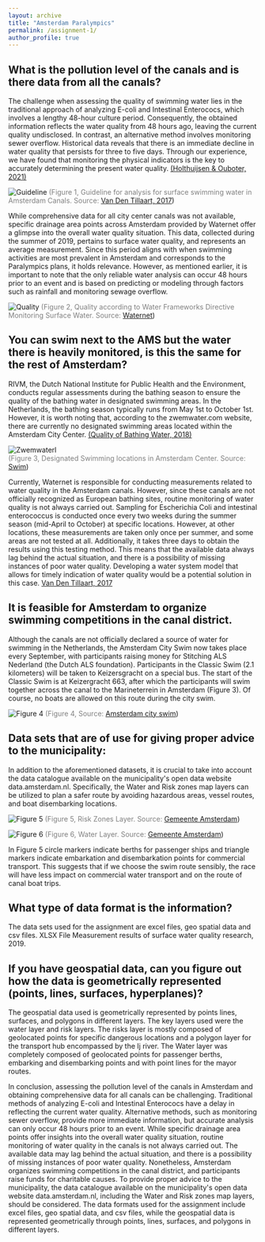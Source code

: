 ```yaml
---
layout: archive
title: "Amsterdam Paralympics"
permalink: /assignment-1/
author_profile: true
---
```


What is the pollution level of the canals and is there data from all the canals?
-----

The challenge when assessing the quality of swimming water lies in the traditional approach of analyzing E-coli and Intestinal Enterococs, which involves a lengthy 48-hour culture period. Consequently, the obtained information reflects the water quality from 48 hours ago, leaving the current quality undisclosed. In contrast, an alternative method involves monitoring sewer overflow. Historical data reveals that there is an immediate decline in water quality that persists for three to five days. Through our experience, we have found that monitoring the physical indicators is the key to accurately determining the present water quality. [(Holthuijsen & Ouboter, 2021)](https://www.wereldwaternet.nl/contentassets/6878882b104d4fac8fd131a367e203d6/full-paper-4714541---saskia-holthuijsen.pdf)

![Guideline](/images/Figure1.Guideline.JPG)
<span style="color:grey"> (Figure 1, Guideline for analysis for surface swimming water in Amsterdam Canals. Source: </span>[Van Den Tillaart, 2017](https://edepot.wur.nl/528034))

While comprehensive data for all city center canals was not available, specific drainage area points across Amsterdam provided by Waternet offer a glimpse into the overall water quality situation. This data, collected during the summer of 2019, pertains to surface water quality, and represents an average measurement. Since this period aligns with when swimming activities are most prevalent in Amsterdam and corresponds to the Paralympics plans, it holds relevance. However, as mentioned earlier, it is important to note that the only reliable water analysis can occur 48 hours prior to an event and is based on predicting or modeling through factors such as rainfall and monitoring sewage overflow. 

![Quality](/images/Figure2.Quality.JPG)
<span style="color:grey"> (Figure 2, Quality according to Water Frameworks Directive Monitoring Surface Water. Source: </span>[Waternet](https://onderzoek.amsterdam.nl/dataset/water-in-amsterdam))

You can swim next to the AMS but the water there is heavily monitored, is this the same for the rest of Amsterdam?
-----

RIVM, the Dutch National Institute for Public Health and the Environment, conducts regular assessments during the bathing season to ensure the quality of the bathing water in designated swimming areas. In the Netherlands, the bathing season typically runs from May 1st to October 1st. However, it is worth noting that, according to the zwemwater.com website, there are currently no designated swimming areas located within the Amsterdam City Center. [(Quality of Bathing Water, 2018)](https://www.rivm.nl/en/soil-and-water/bathing-water/quality-of-bathing-water) 

![Zwemwaterl](/images/Figure3.Zwemwaterl.JPG)<br>
<span style="color:grey"> (Figure 3, Designated Swimming locations in Amsterdam Center. Source: </span>[Swim](https://www.zwemwater.nl/))

Currently, Waternet is responsible for conducting measurements related to water quality in the Amsterdam canals. However, since these canals are not officially recognized as European bathing sites, routine monitoring of water quality is not always carried out. Sampling for Escherichia Coli and intestinal enterococcus is conducted once every two weeks during the summer season (mid-April to October) at specific locations. However, at other locations, these measurements are taken only once per summer, and some areas are not tested at all. Additionally, it takes three days to obtain the results using this testing method. This means that the available data always lag behind the actual situation, and there is a possibility of missing instances of poor water quality. Developing a water system model that allows for timely indication of water quality would be a potential solution in this case. [Van Den Tillaart, 2017](https://edepot.wur.nl/528034)

It is feasible for Amsterdam to organize swimming competitions in the canal district. 
-----

Although the canals are not officially declared a source of water for swimming in the Netherlands, the Amsterdam City Swim now takes place every September, with participants raising money for Stitching ALS Nederland (the Dutch ALS foundation). Participants in the Classic Swim (2.1 kilometers) will be taken to Keizersgracht on a special bus. The start of the Classic Swim is at Keizergracht 663, after which the participants will swim together across the canal to the Marineterrein in Amsterdam (Figure 3). Of course, no boats are allowed on this route during the city swim. 

![Figure 4](/images/ACS_Route.jpg)
<span style="color:grey"> (Figure 4, Source: </span>[Amsterdam city swim](https://www.amsterdamcityswim.nl/informatie/locatie-en-route))

Data sets that are of use for giving proper advice to the municipality: 
-----

In addition to the aforementioned datasets, it is crucial to take into account the data catalogue available on the municipality's open data website data.amsterdam.nl. Specifically, the Water and Risk zones map layers can be utilized to plan a safer route by avoiding hazardous areas, vessel routes, and boat disembarking locations. 

![Figure 5](/images/Figure5.Data.JPG)
<span style="color:grey"> (Figure 5, Risk Zones Layer. Source: </span>[Gemeente Amsterdam](https://data.amsterdam.nl/data/bag/adressen/?center=52.3701361%2C4.8997119&lagen=water-ligplaatssegmenten_groot%7Cwater-ligplaatssegmenten_middel%7Cwater-ligplaatssegmenten_klein%7Cwater-ligplaatssegmenten_onbemand%7Cwater-ligplaatssegmenten_waterfietsen%7Cwater-op_afstaplocaties_passagiersvaart%7Cwater-op_afstaplocaties_passagiersvaart_laden_lossen%7Cwater-laden_lossen_transport_over_water%7Cwater-exclusieve_op_afstaplocatie_passagiersvaart&legenda=true))

![Figure 6](/images/Figure6.WaterLayer.JPG)
<span style="color:grey"> (Figure 6, Water Layer. Source: </span>[Gemeente Amsterdam](https://data.amsterdam.nl/data/bag/adressen/?center=52.3701361%2C4.8997119&lagen=water-ligplaatssegmenten_groot%7Cwater-ligplaatssegmenten_middel%7Cwater-ligplaatssegmenten_klein%7Cwater-ligplaatssegmenten_onbemand%7Cwater-ligplaatssegmenten_waterfietsen%7Cwater-op_afstaplocaties_passagiersvaart%7Cwater-op_afstaplocaties_passagiersvaart_laden_lossen%7Cwater-laden_lossen_transport_over_water%7Cwater-exclusieve_op_afstaplocatie_passagiersvaart&legenda=true))

In Figure 5 circle markers indicate berths for passenger ships and triangle markers indicate embarkation and disembarkation points for commercial transport. This suggests that if we choose the swim route sensibly, the race will have less impact on commercial water transport and on the route of canal boat trips. 

What type of data format is the information?
------

The data sets used for the assignment are excel files, geo spatial data and csv files. XLSX File Measurement results of surface water quality research, 2019. 

If you have geospatial data, can you figure out how the data is geometrically represented (points, lines, surfaces, hyperplanes)?
-----

The geospatial data used is geometrically represented by points lines, surfaces, and polygons in different layers. The key layers used were the water layer and risk layers. The risks layer is mostly composed of geolocated points for specific dangerous locations and a polygon layer for the transport hub encompassed by the Ij river.  The Water layer was completely composed of geolocated points for passenger berths, embarking and disembarking points and with point lines for the mayor routes. 

In conclusion, assessing the pollution level of the canals in Amsterdam and obtaining comprehensive data for all canals can be challenging. Traditional methods of analyzing E-coli and Intestinal Enterococs have a delay in reflecting the current water quality. Alternative methods, such as monitoring sewer overflow, provide more immediate information, but accurate analysis can only occur 48 hours prior to an event. While specific drainage area points offer insights into the overall water quality situation, routine monitoring of water quality in the canals is not always carried out. The available data may lag behind the actual situation, and there is a possibility of missing instances of poor water quality. Nonetheless, Amsterdam organizes swimming competitions in the canal district, and participants raise funds for charitable causes. To provide proper advice to the municipality, the data catalogue available on the municipality's open data website data.amsterdam.nl, including the Water and Risk zones map layers, should be considered. The data formats used for the assignment include excel files, geo spatial data, and csv files, while the geospatial data is represented geometrically through points, lines, surfaces, and polygons in different layers. 
